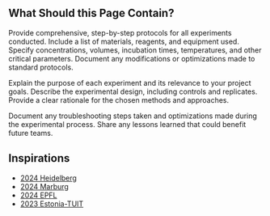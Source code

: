 ## What Should this Page Contain?

Provide comprehensive, step-by-step protocols for all experiments conducted.
Include a list of materials, reagents, and equipment used. Specify
concentrations, volumes, incubation times, temperatures, and other critical
parameters. Document any modifications or optimizations made to standard
protocols.

Explain the purpose of each experiment and its relevance to your project goals.
Describe the experimental design, including controls and replicates. Provide a
clear rationale for the chosen methods and approaches.

Document any troubleshooting steps taken and optimizations made during the
experimental process. Share any lessons learned that could benefit future teams.

## Inspirations

- [2024 Heidelberg](https://2024.igem.wiki/heidelberg/experiments)
- [2024 Marburg](https://2024.igem.wiki/marburg/experiments)
- [2024 EPFL](https://2024.igem.wiki/epfl/experiments)
- [2023 Estonia-TUIT](https://2023.igem.wiki/estonia-tuit/experiments)
